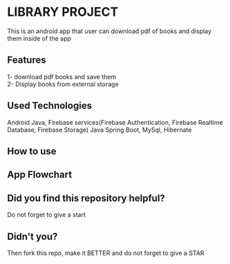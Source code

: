 
# LIBRARY PROJECT
This is an android app that user can download pdf of books and display them inside of the app


## Features
1- download pdf books and save them                               
2- Display books from external storage
## Used Technologies
Android Java, Firebase services(Firebase Authentication, Firebase Realtime Database, Firebase Storage)
Java Spring Boot, MySql, Hibernate
## How to use

## App Flowchart
## Did you find this repository helpful?
Do not forget to give a start
## Didn't you?
Then fork this repo, make it BETTER and do not forget to give a STAR